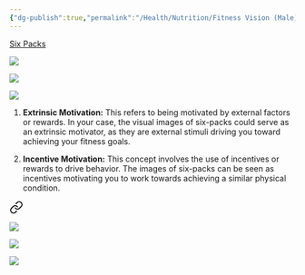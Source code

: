 ```yaml
---
{"dg-publish":true,"permalink":"/Health/Nutrition/Fitness Vision (Male)/","created":"Jan 08, 2024, 7:31 PM"}
---
```




[Six Packs](https://photos.app.goo.gl/gQxTTnLGjM39hTcp9)

![](https://lh3.googleusercontent.com/pw/ABLVV87EevOQdTBBblF_QE0Sf2I8sBTnjI0YRBT3p-JeuF7DqWZu5Ts3mMzQs03ne2ZIbhf2syfWXGmgFn6bCxokGaqk7zIgYmpbKHR30ELm_AQYAkcr20uZjQzgtB-CpgcPupqE7SZAO_UuND_a-dTA5HVSzA=w1000-h927-s-no-gm?authuser=1)

![](https://lh3.googleusercontent.com/pw/ABLVV8782K0OpMQU_94WpJCCM8Mrucs-vRGYKjjli7wBnyiJreUoeZQDFoArciJaVneO_mHuA9d_2rEBdRaI_vakQskhvZl6eYgT2ignsv85udBLAmtf48s4AevNe2GjOtlauRP5xp3VKBauhHG6FY-rF0Bo_w=w960-h953-s-no-gm?authuser=1)

![](https://i.pinimg.com/736x/ce/0b/9d/ce0b9dd78f19f9a5cabe9921d8306bb2.jpg)

1. **Extrinsic Motivation:** This refers to being motivated by external factors or rewards. In your case, the visual images of six-packs could serve as an extrinsic motivator, as they are external stimuli driving you toward achieving your fitness goals.
    
2. **Incentive Motivation:** This concept involves the use of incentives or rewards to drive behavior. The images of six-packs can be seen as incentives motivating you to work towards achieving a similar physical condition.


<div class="transclusion internal-embed is-loaded"><a class="markdown-embed-link" href="/health/nutrition/ideal-female-physique/" aria-label="Open link"><svg xmlns="http://www.w3.org/2000/svg" width="24" height="24" viewBox="0 0 24 24" fill="none" stroke="currentColor" stroke-width="2" stroke-linecap="round" stroke-linejoin="round" class="svg-icon lucide-link"><path d="M10 13a5 5 0 0 0 7.54.54l3-3a5 5 0 0 0-7.07-7.07l-1.72 1.71"></path><path d="M14 11a5 5 0 0 0-7.54-.54l-3 3a5 5 0 0 0 7.07 7.07l1.71-1.71"></path></svg></a><div class="markdown-embed">





![](https://lh3.googleusercontent.com/pw/ABLVV867O7j5QZZrZ7BEPIwfVRwKFIYeaAmGErOf5TgT0aw_BgNX5jf8rdHlXrtQDF0yvjL-5DKWx0dl8xBS1qbW5GbFqZEHSx-gwCfmVV6IC-1vUMP2Cfth59_fOrPDdvFOLgYSfSKSwCbErkzpbgTZ0xgpkA=w1033-h1377-s-no-gm?authuser=0)

![](https://lh3.googleusercontent.com/pw/ABLVV87eH5eriPINAH4ReAMhGs3Nh1EoEdLIaVlUlJy6YR_AWT5MZyw3b59zXwIjpu_L5alqZT6fRDynf61kJYuiIgIR9viiRJ-TMmor_YICwGbdi1lm-0SVkTKXFNaMuyMVa82K3LJgHK7ObT7lBOShtM1UyQ=w1033-h1291-s-no-gm?authuser=0)

![](https://i.imgur.com/xLTWME3.png)


</div></div>
